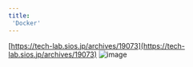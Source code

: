 ```yaml
---
title:
 'Docker'
---
```


[https://tech-lab.sios.jp/archives/19073](https://tech-lab.sios.jp/archives/19073)
![image](https://gyazo.com/f3c71ecfeaf2e40dd26992bc10ee952e/thumb/1000)


